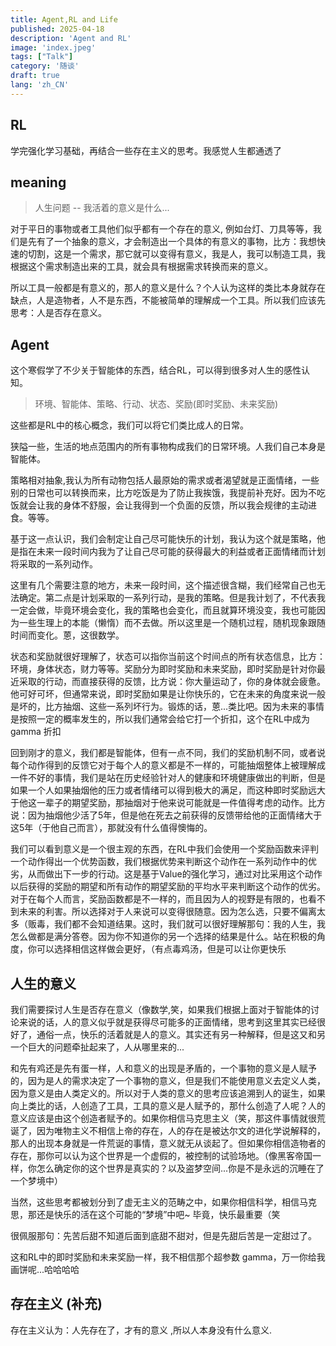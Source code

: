 ```yaml
---
title: Agent,RL and Life
published: 2025-04-18
description: 'Agent and RL'
image: 'index.jpeg'
tags: ["Talk"]
category: '随谈'
draft: true
lang: 'zh_CN'
---
```


## RL

学完强化学习基础，再结合一些存在主义的思考。我感觉人生都通透了

## meaning

> 人生问题 -- 我活着的意义是什么...

对于平日的事物或者工具他们似乎都有一个存在的意义,
例如台灯、刀具等等，我们是先有了一个抽象的意义，才会制造出一个具体的有意义的事物，比方：我想快速的切割，这是一个需求，那它就可以变得有意义，我是人，我可以制造工具，我根据这个需求制造出来的工具，就会具有根据需求转换而来的意义。 

所以工具一般都是有意义的，那人的意义是什么？个人认为这样的类比本身就存在缺点，人是造物者，人不是东西，不能被简单的理解成一个工具。所以我们应该先思考：人是否存在意义。

## Agent

这个寒假学了不少关于智能体的东西，结合RL，可以得到很多对人生的感性认知。

> 环境、智能体、策略、行动、状态、奖励(即时奖励、未来奖励)

这些都是RL中的核心概念，我们可以将它们类比成人的日常。

狭隘一些，生活的地点范围内的所有事物构成我们的日常环境。人我们自己本身是智能体。

策略相对抽象,我认为所有动物包括人最原始的需求或者渴望就是正面情绪，一些别的日常也可以转换而来，比方吃饭是为了防止我挨饿，我提前补充好。因为不吃饭就会让我的身体不舒服，会让我得到一个负面的反馈，所以我会规律的主动进食。等等。

基于这一点认识，我们会制定让自己尽可能快乐的计划，我认为这个就是策略，他是指在未来一段时间内我为了让自己尽可能的获得最大的利益或者正面情绪而计划将采取的一系列动作。

这里有几个需要注意的地方，未来一段时间，这个描述很含糊，我们经常自己也无法确定。第二点是计划采取的一系列行动，是我的策略。但是我计划了，不代表我一定会做，毕竟环境会变化，我的策略也会变化，而且就算环境没变，我也可能因为一些生理上的本能（懒惰）而不去做。所以这里是一个随机过程，随机现象跟随时间而变化。蒽，这很数学。

状态和奖励就很好理解了，状态可以指你当前这个时间点的所有状态信息，比方：环境，身体状态，财力等等。奖励分为即时奖励和未来奖励，即时奖励是针对你最近采取的行动，而直接获得的反馈，比方说：你大量运动了，你的身体就会疲惫。他可好可坏，但通常来说，即时奖励如果是让你快乐的，它在未来的角度来说一般是坏的，比方抽烟、这些一系列坏行为。锻炼的话，蒽...类比吧。因为未来的事情是按照一定的概率发生的，所以我们通常会给它打一个折扣，这个在RL中成为 gamma 折扣


回到刚才的意义，我们都是智能体，但有一点不同，我们的奖励机制不同，或者说每个动作得到的反馈它对于每个人的意义都是不一样的，可能抽烟整体上被理解成一件不好的事情，我们是站在历史经验针对人的健康和环境健康做出的判断，但是如果一个人如果抽烟他的压力或者情绪可以得到极大的满足，而这种即时奖励远大于他这一辈子的期望奖励，那抽烟对于他来说可能就是一件值得考虑的动作。比方说：因为抽烟他少活了5年，但是他在死去之前获得的反馈带给他的正面情绪大于这5年（于他自己而言），那就没有什么值得懊悔的。


我们可以看到意义是一个很主观的东西，在RL中我们会使用一个奖励函数来评判一个动作得出一个优势函数，我们根据优势来判断这个动作在一系列动作中的优劣，从而做出下一步的行动。这是基于Value的强化学习，通过对比采用这个动作以后获得的奖励的期望和所有动作的期望奖励的平均水平来判断这个动作的优劣。对于在每个人而言，奖励函数都是不一样的，而且因为人的视野是有限的，也看不到未来的利害。所以选择对于人来说可以变得很随意。因为怎么选，只要不偏离太多（贩毒，我们都不会知道结果。这时，我们就可以很好理解那句：我的人生，我怎么做都是满分答卷。因为你不知道你的另一个选择的结果是什么。站在积极的角度，你可以选择相信这样做会更好，（有点毒鸡汤，但是可以让你更快乐


## 人生的意义

我们需要探讨人生是否存在意义（像数学,笑，如果我们根据上面对于智能体的讨论来说的话，人的意义似乎就是获得尽可能多的正面情绪，思考到这里其实已经很好了，通俗一点，快乐的活着就是人的意义。其实还有另一种解释，但是这又和另一个巨大的问题牵扯起来了，人从哪里来的...

和先有鸡还是先有蛋一样，人和意义的出现是矛盾的，一个事物的意义是人赋予的，因为是人的需求决定了一个事物的意义，但是我们不能使用意义去定义人类，因为意义是由人类定义的。所以对于人类的意义的思考应该追溯到人的诞生，如果向上类比的话，人创造了工具，工具的意义是人赋予的，那什么创造了人呢？人的意义应该是由这个创造者赋予的。如果你相信马克思主义（笑，那这件事情就很荒诞了，因为唯物主义不相信上帝的存在，人的存在是被达尔文的进化学说解释的，那人的出现本身就是一件荒诞的事情，意义就无从谈起了。但如果你相信造物者的存在，那你可以认为这个世界是一个虚假的，被控制的试验场地。（像黑客帝国一样，你怎么确定你的这个世界是真实的？以及盗梦空间...你是不是永远的沉睡在了一个梦境中）

当然，这些思考都被划分到了虚无主义的范畴之中，如果你相信科学，相信马克思，那还是快乐的活在这个可能的“梦境”中吧~ 毕竟，快乐最重要（笑


很佩服那句：先苦后甜不知道后面到底甜不甜对，但是先甜后苦是一定甜过了。

这和RL中的即时奖励和未来奖励一样，我不相信那个超参数 gamma，万一你给我画饼呢...哈哈哈哈

## 存在主义 (补充)

存在主义认为：人先存在了，才有的意义 ,所以人本身没有什么意义.


